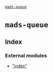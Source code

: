 [`mads-queue`](README.md)

# `mads-queue`

## Index

### External modules

* ["index"](modules/_index_.md)
